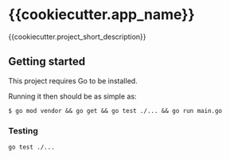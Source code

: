 # {{cookiecutter.app_name}}

{{cookiecutter.project_short_description}}

## Getting started

This project requires Go to be installed.

Running it then should be as simple as:

```console
$ go mod vendor && go get && go test ./... && go run main.go
```

### Testing

``go test ./...``
